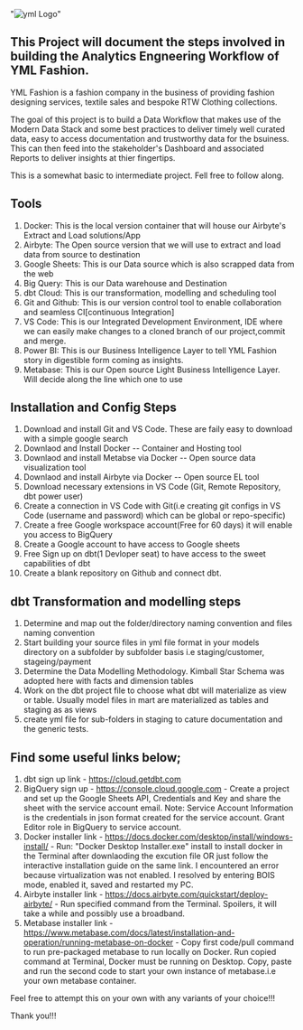 "![yml Logo](iamge/YMl_Fashion_Hub_Modern_Data_Stack_Image.svg)"
## This Project will document the steps involved in building the Analytics Engneering Workflow of YML Fashion. 

YML Fashion is a fashion company in the business of providing fashion designing services, textile sales and bespoke RTW Clothing collections.

The goal of this project is to build a Data Workflow that makes use of the Modern Data Stack and some best practices to deliver timely well curated data, easy to access documentation and trustworthy data for the bsuiness.
This can then feed into the stakeholder's Dashboard and associated Reports to deliver insights at thier fingertips. 


This is a somewhat basic to intermediate project. Fell free to follow along.

## Tools

1. Docker: This is the local version container that will house our Airbyte's Extract and Load solutions/App
2. Airbyte: The Open source version that we will use to extract and load data from source to destination
3. Google Sheets: This is our Data source which is also scrapped data from the web
4. Big Query: This is our Data warehouse and Destination 
5. dbt Cloud: This is our transformation, modelling and scheduling tool
6. Git and Github: This is our version control tool to enable collaboration and seamless CI[continuous Integration]
7. VS Code: This is our Integrated Development Environment, IDE where we can easily make changes to a cloned branch of our project,commit and merge.
8. Power BI: This is our Business Intelligence Layer to tell YML Fashion story in digestible form coming as insights.
9. Metabase: This is our Open source Light Business Intelligence Layer. Will decide along the line which one to use

## Installation and Config Steps

1. Download and install Git and VS Code. These are faily easy to download with a simple google search
2. Downlaod and Install Docker             -- Container and Hosting tool
3. Downlaod and install Metabse via Docker -- Open source data visualization tool
3. Downlaod and install Airbyte via Docker -- Open source EL tool
4. Download necessary extensions in VS Code (Git, Remote Repository, dbt power user)
5. Create a connection in VS Code with Git(i.e creating git configs in VS Code (username and password) which can be global or repo-specific)
6. Create a free Google workspace account(Free for 60 days) it will enable you access to BigQuery
7. Create a Google account to have access to Google sheets
8. Free Sign up on dbt(1 Devloper seat) to have access to the sweet capabilities of dbt
9. Create a blank repository on Github and connect dbt.

## dbt Transformation and modelling steps

1. Determine and map out the folder/directory naming convention and files naming convention
2. Start building your source files in yml file format in your models directory on a subfolder by subfolder basis i.e staging/customer, stageing/payment
3. Determine the Data Modelling Methodology. Kimball Star Schema was adopted here with facts and dimension tables
4. Work on the dbt project file to choose what dbt will materialize as view or table. Usually model files in mart are materialized as tables and staging as 
   as views
5. create yml file for sub-folders in staging to cature documentation and the generic tests.
   
## Find some useful links below;

1. dbt sign up link              - https://cloud.getdbt.com
2. BigQuery sign up              - https://console.cloud.google.com - Create a project and set up the Google Sheets API, Credentials and Key and share the sheet with the service account email. Note: Service Account Information is the credentials in json format created for the service account. Grant Editor role in BigQuery to service account.
3. Docker installer link         - https://docs.docker.com/desktop/install/windows-install/ - Run: "Docker Desktop Installer.exe" install to install docker in the Terminal after downlaoding the excution file OR just follow the interactive installation guide on the same link. I encountered an error because virtualization was not enabled. I resolved by entering BOIS mode, enabled it, saved and restarted my PC.
4. Airbyte installer link        - https://docs.airbyte.com/quickstart/deploy-airbyte/ - Run specified command from the Terminal. Spoilers, it will take a while and possibly use a broadband.
5. Metabase installer link       - https://www.metabase.com/docs/latest/installation-and-operation/running-metabase-on-docker - Copy first code/pull command to run pre-packaged metabase to run locally on Docker. Run copied command at Terminal, Docker must be running on Desktop. Copy, paste and run the second code to start your own instance of metabase.i.e your own metabase container.



Feel free to attempt this on your own with any variants of your choice!!!

Thank you!!!
